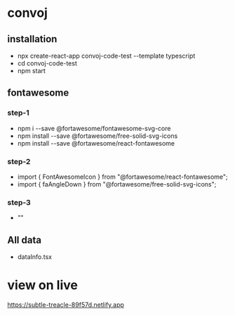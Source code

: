 # convoj
## installation
- npx create-react-app convoj-code-test --template typescript
- cd convoj-code-test
- npm start

## fontawesome
### step-1 
- npm i --save @fortawesome/fontawesome-svg-core
- npm install --save @fortawesome/free-solid-svg-icons
- npm install --save @fortawesome/react-fontawesome
### step-2
- import { FontAwesomeIcon } from "@fortawesome/react-fontawesome";
- import { faAngleDown } from "@fortawesome/free-solid-svg-icons";
### step-3
- "<FontAwesomeIcon className="exp_more1" icon={faAngleDown} />"

## All data
- dataInfo.tsx

# view on live 

https://subtle-treacle-89f57d.netlify.app